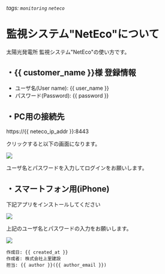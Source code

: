 ###### tags: `monitoring` `neteco`
# 監視システム"NetEco"について

太陽光発電所 監視システム"NetEco"の使い方です。

## ・{{ customer_name }}様 登録情報
- ユーザ名(User name): {{ user_name }}
- パスワード(Password): {{ password }}

## ・PC用の接続先

https://{{ neteco_ip_addr }}:8443

クリックすると以下の画面になります。

![](https://i.imgur.com/tt7thc8.png)


ユーザ名とパスワードを入力してログインをお願いします。

## ・スマートフォン用(iPhone)

下記アプリをインストールしてください

![](https://i.imgur.com/I9os5oS.png)

上記のユーザ名とパスワードの入力をお願いします。

![](https://i.imgur.com/4y6s7ty.png)

```
作成日: {{ created_at }}
作成者: 株式会社上里建設
担当: {{ author }}({{ author_email }})
```